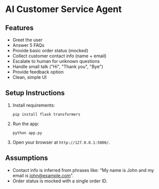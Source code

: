 # AI Customer Service Agent

## Features

- Greet the user
- Answer 5 FAQs
- Provide basic order status (mocked)
- Collect customer contact info (name + email)
- Escalate to human for unknown questions
- Handle small talk ("Hi", "Thank you", "Bye")
- Provide feedback option
- Clean, simple UI

## Setup Instructions

1. Install requirements:
    ```
    pip install flask transformers
    ```

2. Run the app:
    ```
    python app.py
    ```

3. Open your browser at `http://127.0.0.1:5000/`.

## Assumptions

- Contact info is inferred from phrases like: "My name is John and my email is john@example.com".
- Order status is mocked with a single order ID.

